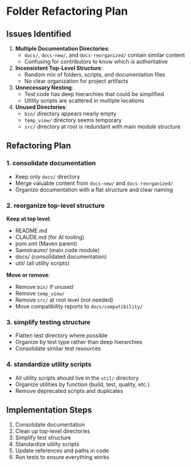 <!--
Copyright (c) 2025 Eric C. Mumford (@heymumford)

This software was developed with analytical assistance from AI tools 
including Claude 3.7 Sonnet, Claude Code, and Google Gemini Deep Research,
which were used as paid services. All intellectual property rights 
remain exclusively with the copyright holder listed above.

Licensed under the Mozilla Public License 2.0
-->


# Folder Refactoring Plan

## Issues Identified

1. **Multiple Documentation Directories**:
   - `docs/`, `docs-new/`, and `docs-reorganized/` contain similar content
   - Confusing for contributors to know which is authoritative
2. **Inconsistent Top-Level Structure**:
   - Random mix of folders, scripts, and documentation files
   - No clear organization for project artifacts
3. **Unnecessary Nesting**:
   - Test code has deep hierarchies that could be simplified
   - Utility scripts are scattered in multiple locations
4. **Unused Directories**:
   - `bin/` directory appears nearly empty
   - `temp_view/` directory seems temporary
   - `src/` directory at root is redundant with main module structure

## Refactoring Plan

### 1. consolidate documentation

- Keep only `docs/` directory
- Merge valuable content from `docs-new/` and `docs-reorganized/`
- Organize documentation with a flat structure and clear naming

### 2. reorganize top-level structure

**Keep at top level**:
- README.md
- CLAUDE.md (for AI tooling)
- pom.xml (Maven parent)
- Samstraumr/ (main code module)
- docs/ (consolidated documentation)
- util/ (all utility scripts)

**Move or remove**:
- Remove `bin/` if unused
- Remove `temp_view/`
- Remove `src/` at root level (not needed)
- Move compatibility reports to `docs/compatibility/`

### 3. simplify testing structure

- Flatten test directory where possible
- Organize by test type rather than deep hierarchies
- Consolidate similar test resources

### 4. standardize utility scripts

- All utility scripts should live in the `util/` directory
- Organize utilities by function (build, test, quality, etc.)
- Remove deprecated scripts and duplicates

## Implementation Steps

1. Consolidate documentation
2. Clean up top-level directories
3. Simplify test structure
4. Standardize utility scripts
5. Update references and paths in code
6. Run tests to ensure everything works
